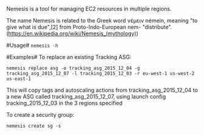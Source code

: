 Nemesis is a tool for managing EC2 resources in multiple regions.

The name Nemesis is related to the Greek word νέμειν némein, meaning "to give what is due",[2] from Proto-Indo-European nem- "distribute". (https://en.wikipedia.org/wiki/Nemesis_(mythology))

#Usage#
`nemesis -h`

#Examples#
To replace an existing Tracking ASG:
```
nemesis replace asg -o tracking_asg_2015_12_04 -g tracking_asg_2015_12_07 -l tracking_2015_12_03 -r eu-west-1 us-west-2 us-east-1
```
This will copy tags and autoscaling actions from tracking_asg_2015_12_04 to a new ASG called tracking_asg_2015_12_07, using launch config tracking_2015_12_03 in the 3 regions specified

To create a security group:
```
nemesis create sg -s
